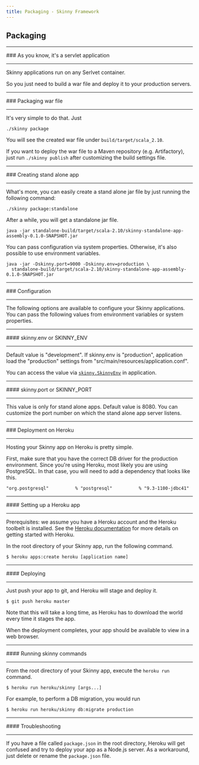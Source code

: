 ```yaml
---
title: Packaging - Skinny Framework
---
```


## Packaging

<hr/>
### As you know, it's a servlet application
<hr/>

Skinny applications run on any Serlvet container. 

So you just need to build a war file and deploy it to your production servers.

<hr/>
### Packaging war file
<hr/>

It's very simple to do that. Just 

```
./skinny package
```

You will see the created war file under `build/target/scala_2.10`.

If you want to deploy the war file to a Maven repository (e.g. Artifactory), just run `./skinny publish` after customizing the build settings file.

<hr/>
### Creating stand alone app
<hr/>

What's more, you can easily create a stand alone jar file by just running the following command: 

```
./skinny package:standalone
```

After a while, you will get a standalone jar file. 

```
java -jar standalone-build/target/scala-2.10/skinny-standalone-app-assembly-0.1.0-SNAPSHOT.jar
```

You can pass configuration via system properties. Otherwise, it's also possible to use environment variables.

```
java -jar -Dskinny.port=9000 -Dskinny.env=production \
  standalone-build/target/scala-2.10/skinny-standalone-app-assembly-0.1.0-SNAPSHOT.jar
```

<hr/>
### Configuration
<hr/>

The following options are available to configure your Skinny applications. You can pass the following values from environment variables or system properties.

<hr/>
#### skinny.env or SKINNY_ENV
<hr/>

Default value is "development". If skinny.env is "production", application load the "production" settings from "src/main/resources/application.conf".

You can access the value via [`skinny.SkinnyEnv`](https://github.com/skinny-framework/skinny-framework/blob/develop/common/src/main/scala/skinny/SkinnyEnv.scala) in application.

<hr/>
#### skinny.port or SKINNY_PORT
<hr/>

This value is only for stand alone apps. Default value is 8080. You can customize the port number on which the stand alone app server listens.

<hr/>
### Deployment on Heroku
<hr/>

Hosting your Skinny app on Heroku is pretty simple.

First, make sure that you have the correct DB driver for the production environment. Since you're using Heroku, most likely you are using PostgreSQL. In that case, you will need to add a dependency that looks like this.

```
"org.postgresql"          % "postgresql"          % "9.3-1100-jdbc41" 
```

<hr/>
#### Setting up a Heroku app
<hr/>

Prerequisites: we assume you have a Heroku account and the Heroku toolbelt is installed. See the [Heroku documentation](https://devcenter.heroku.com/articles/quickstart) for more details on getting started with Heroku.

In the root directory of your Skinny app, run the following command.

```
$ heroku apps:create heroku [application name]
```

<hr/>
#### Deploying
<hr/>

Just push your app to git, and Heroku will stage and deploy it.

```
$ git push heroku master
```
 
Note that this will take a long time, as Heroku has to download the world every time it stages the app.

When the deployment completes, your app should be available to view in a web browser.

<hr/>
#### Running skinny commands
<hr/>

From the root directory of your Skinny app, execute the `heroku run` command.

```
$ heroku run heroku/skinny [args...]
```

For example, to perform a DB migration, you would run

```
$ heroku run heroku/skinny db:migrate production
```

<hr/>
#### Troubleshooting
<hr/>

If you have a file called `package.json` in the root directory, Heroku will get confused and try to deploy your app as a Node.js server. As a workaround, just delete or rename the `package.json` file.
